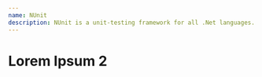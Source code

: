 ```yaml
---
name: NUnit
description: NUnit is a unit-testing framework for all .Net languages. Initially ported from JUnit, the current production release, version 2.6, is the seventh major release of this xUnit based unit testing tool for Microsoft .NET. It is written entirely in C# and has been completely redesigned to take advantage of many .NET language features, for example custom attributes and other reflection related capabilities. NUnit brings xUnit to all .NET languages.
---
```


# Lorem Ipsum 2
